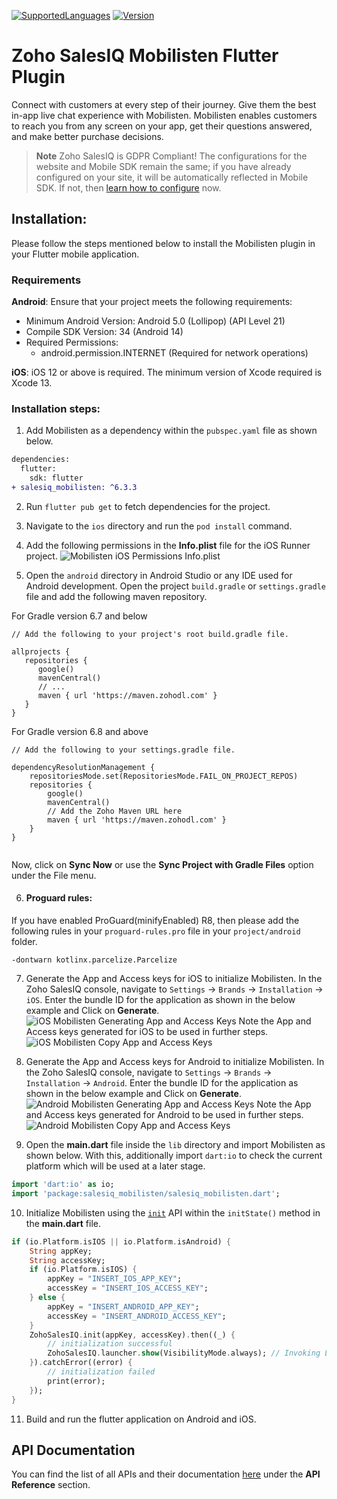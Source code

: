 [![SupportedLanguages](https://img.shields.io/badge/Platforms-iOS%20%7C%20%20Android-green.svg)](https://flutter.dev/) [![Version](https://img.shields.io/badge/version-6.3.3-blue.svg)](https://mobilisten.io/)

# Zoho SalesIQ Mobilisten Flutter Plugin

Connect with customers at every step of their journey. Give them the best in-app live chat experience with Mobilisten. Mobilisten enables customers to reach you from any screen on your app, get their questions answered, and make better purchase decisions.

>__**Note**__
>Zoho SalesIQ is GDPR Compliant! The configurations for the website and Mobile SDK remain the same; if you have already configured on your site, it will be automatically reflected in Mobile SDK. If not, then [learn how to configure](https://www.zoho.com/salesiq/help/portal-settings-enable-gdpr.html) now.

## Installation:
Please follow the steps mentioned below to install the Mobilisten plugin in your Flutter mobile application.

### Requirements
**Android**:
Ensure that your project meets the following requirements:

- Minimum Android Version: Android 5.0 (Lollipop) (API Level 21)
- Compile SDK Version: 34 (Android 14)
- Required Permissions:
    - android.permission.INTERNET (Required for network operations)

**iOS**: iOS 12 or above is required. The minimum version of Xcode required is Xcode 13.

### Installation steps:
1. Add Mobilisten as a dependency within the `pubspec.yaml` file as shown below.
```diff
dependencies:
  flutter:
    sdk: flutter
+ salesiq_mobilisten: ^6.3.3
```

2. Run `flutter pub get` to fetch dependencies for the project.

3. Navigate to the `ios` directory and run the `pod install` command.

4. Add the following permissions in the **Info.plist** file for the iOS Runner project.
![Mobilisten iOS Permissions Info.plist](https://www.zohowebstatic.com/sites/default/files/u71249/SDK2/cordova-installation-step2.png)

5. Open the `android` directory in Android Studio or any IDE used for Android development.  Open the project `build.gradle` or `settings.gradle` file and add the following maven repository.

For Gradle version 6.7 and below
```Gradle
// Add the following to your project's root build.gradle file.

allprojects {
   repositories {
      google()
      mavenCentral()
      // ...
      maven { url 'https://maven.zohodl.com' }
   }
}
```

For Gradle version 6.8 and above
```Gradle
// Add the following to your settings.gradle file.

dependencyResolutionManagement {
    repositoriesMode.set(RepositoriesMode.FAIL_ON_PROJECT_REPOS)
    repositories {
        google()
        mavenCentral()
        // Add the Zoho Maven URL here
        maven { url 'https://maven.zohodl.com' }
    }
}
```
<img alt class="screenshot" src="https://www.zohowebstatic.com/sites/default/files/u7370/rn1.png" alt="Mobilisten Android Gradle Sync"/>

Now, click on **Sync Now** or use the **Sync Project with Gradle Files** option under the File menu.

6. #### Proguard rules:
If you have enabled ProGuard(minifyEnabled) R8, then please add the following rules in your `proguard-rules.pro` file in your `project/android` folder.
```
-dontwarn kotlinx.parcelize.Parcelize
```

7. Generate the App and Access keys for iOS to initialize Mobilisten. In the Zoho SalesIQ console, navigate to `Settings` → `Brands` → `Installation` → `iOS`. Enter the bundle ID for the application as shown in the below example and Click on **Generate**.
![iOS Mobilisten Generating App and Access Keys](https://www.zohowebstatic.com/sites/default/files/u71249/SDK2/ios-rc1.png)
Note the App and Access keys generated for iOS to be used in further steps.
![iOS Mobilisten Copy App and Access Keys](https://www.zohowebstatic.com/sites/default/files/u71249/SDK2/ios-rc2.png)

8. Generate the App and Access keys for Android to initialize Mobilisten. In the Zoho SalesIQ console, navigate to `Settings` → `Brands` → `Installation` → `Android`. Enter the bundle ID for the application as shown in the below example and Click on **Generate**.
![Android Mobilisten Generating App and Access Keys](https://www.zohowebstatic.com/sites/default/files/u71249/SDK2/android-rc1.png)
Note the App and Access keys generated for Android to be used in further steps.
![Android Mobilisten Copy App and Access Keys](https://www.zohowebstatic.com/sites/default/files/u71249/SDK2/android-rc2.png)

9. Open the **main.dart** file inside the `lib` directory and import Mobilisten as shown below. With this, additionally import `dart:io` to check the current platform which will be used at a later stage.
```dart
import 'dart:io' as io;
import 'package:salesiq_mobilisten/salesiq_mobilisten.dart';
```

10. Initialize Mobilisten using the [`init`](https://www.zoho.com/salesiq/help/developer-guides/flutter-sdk-init.html) API within the `initState()` method in the **main.dart** file.
```dart
if (io.Platform.isIOS || io.Platform.isAndroid) {
    String appKey;
    String accessKey;
    if (io.Platform.isIOS) {
        appKey = "INSERT_IOS_APP_KEY";
        accessKey = "INSERT_IOS_ACCESS_KEY";
    } else {
        appKey = "INSERT_ANDROID_APP_KEY";
        accessKey = "INSERT_ANDROID_ACCESS_KEY";
    }
    ZohoSalesIQ.init(appKey, accessKey).then((_) {
        // initialization successful
        ZohoSalesIQ.launcher.show(VisibilityMode.always); // Invoking Launcher.show() is optional.
    }).catchError((error) {
        // initialization failed
        print(error);
    });
}
```
11. Build and run the flutter application on Android and iOS.

## API Documentation

You can find the list of all APIs and their documentation [here](https://www.zoho.com/salesiq/help/developer-guides/flutter-sdk-installation.html) under the **API Reference** section.
